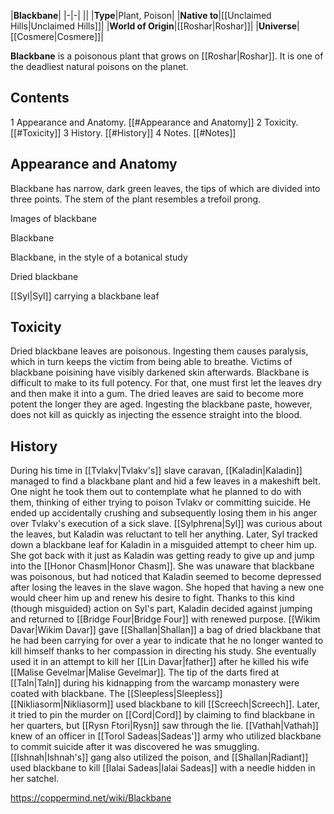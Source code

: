 |**Blackbane**|
|-|-|
||
|**Type**|Plant, Poison|
|**Native to**|[[Unclaimed Hills\|Unclaimed Hills]]|
|**World of Origin**|[[Roshar\|Roshar]]|
|**Universe**|[[Cosmere\|Cosmere]]|

**Blackbane** is a poisonous plant that grows on [[Roshar\|Roshar]]. It is one of the deadliest natural poisons on the planet.

## Contents

1 Appearance and Anatomy. [[#Appearance and Anatomy]] 
2 Toxicity. [[#Toxicity]] 
3 History. [[#History]] 
4 Notes. [[#Notes]] 


## Appearance and Anatomy
Blackbane has narrow, dark green leaves, the tips of which are divided into three points. The stem of the plant resembles a trefoil prong.


Images of blackbane



Blackbane





Blackbane, in the style of a botanical study





Dried blackbane





 [[Syl\|Syl]] carrying a blackbane leaf



## Toxicity
Dried blackbane leaves are poisonous. Ingesting them causes paralysis, which in turn keeps the victim from being able to breathe. Victims of blackbane poisining have visibly darkened skin afterwards. Blackbane is difficult to make to its full potency. For that, one must first let the leaves dry and then make it into a gum. The dried leaves are said to become more potent the longer they are aged. Ingesting the blackbane paste, however, does not kill as quickly as injecting the essence straight into the blood.

## History
During his time in [[Tvlakv\|Tvlakv's]] slave caravan, [[Kaladin\|Kaladin]] managed to find a blackbane plant and hid a few leaves in a makeshift belt. One night he took them out to contemplate what he planned to do with them, thinking of either trying to poison Tvlakv or committing suicide. He ended up accidentally crushing and subsequently losing them in his anger over Tvlakv's execution of a sick slave. [[Sylphrena\|Syl]] was curious about the leaves, but Kaladin was reluctant to tell her anything. Later, Syl tracked down a blackbane leaf for Kaladin in a misguided attempt to cheer him up. She got back with it just as Kaladin was getting ready to give up and jump into the [[Honor Chasm\|Honor Chasm]]. She was unaware that blackbane was poisonous, but had noticed that Kaladin seemed to become depressed after losing the leaves in the slave wagon. She hoped that having a new one would cheer him up and renew his desire to fight. Thanks to this kind (though misguided) action on Syl's part, Kaladin decided against jumping and returned to [[Bridge Four\|Bridge Four]] with renewed purpose.
[[Wikim Davar\|Wikim Davar]] gave [[Shallan\|Shallan]] a bag of dried blackbane that he had been carrying for over a year to indicate that he no longer wanted to kill himself thanks to her compassion in directing his study. She eventually used it in an attempt to kill her [[Lin Davar\|father]] after he killed his wife [[Malise Gevelmar\|Malise Gevelmar]].
The tip of the darts fired at [[Taln\|Taln]] during his kidnapping from the warcamp monastery were coated with blackbane.
The [[Sleepless\|Sleepless]] [[Nikliasorm\|Nikliasorm]] used blackbane to kill [[Screech\|Screech]]. Later, it tried to pin the murder on [[Cord\|Cord]] by claiming to find blackbane in her quarters, but [[Rysn Ftori\|Rysn]] saw through the lie.
[[Vathah\|Vathah]] knew of an officer in [[Torol Sadeas\|Sadeas']] army who utilized blackbane to commit suicide after it was discovered he was smuggling. [[Ishnah\|Ishnah's]] gang also utilized the poison, and [[Shallan\|Radiant]] used blackbane to kill [[Ialai Sadeas\|Ialai Sadeas]] with a needle hidden in her satchel.



https://coppermind.net/wiki/Blackbane